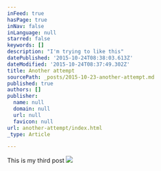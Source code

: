 ```yaml
---
inFeed: true
hasPage: true
inNav: false
inLanguage: null
starred: false
keywords: []
description: "I'm trying to like this"
datePublished: '2015-10-24T08:38:03.613Z'
dateModified: '2015-10-24T08:37:49.302Z'
title: Another attempt
sourcePath: _posts/2015-10-23-another-attempt.md
published: true
authors: []
publisher:
  name: null
  domain: null
  url: null
  favicon: null
url: another-attempt/index.html
_type: Article

---
```

This is my third post
![](https://the-grid-user-content.s3-us-west-2.amazonaws.com/7117742d-1758-42ac-b072-0bed6ccaa5fa.jpg)